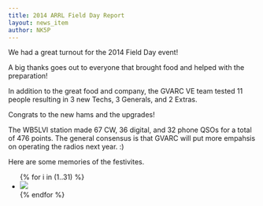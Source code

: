 ```yaml
---
title: 2014 ARRL Field Day Report
layout: news_item
author: NK5P
---
```


We had a great turnout for the 2014 Field Day event!

A big thanks goes out to everyone that brought food and helped with the preparation!

In addition to the great food and company, the GVARC VE team tested 11 people resulting in 3 new
Techs, 3 Generals, and 2 Extras.

Congrats to the new hams and the upgrades!  

The WB5LVI station made 67 CW, 36 digital, and 32 phone QSOs for a total of 476 points.  The general
consensus is that GVARC will put more empahsis on operating the radios next year.  :)

Here are some memories of the festivites.

<ul class="clearing-thumbs" data-clearing>
{% for i in (1..31) %}
<li><a class="th radius" href="/img/2014_FieldDay/FieldDay14-{{i}}.jpg"><img src="/img/2014_FieldDay/thumb_FieldDay14-{{i}}.jpg"></a></li>
{% endfor %}
</ul>
